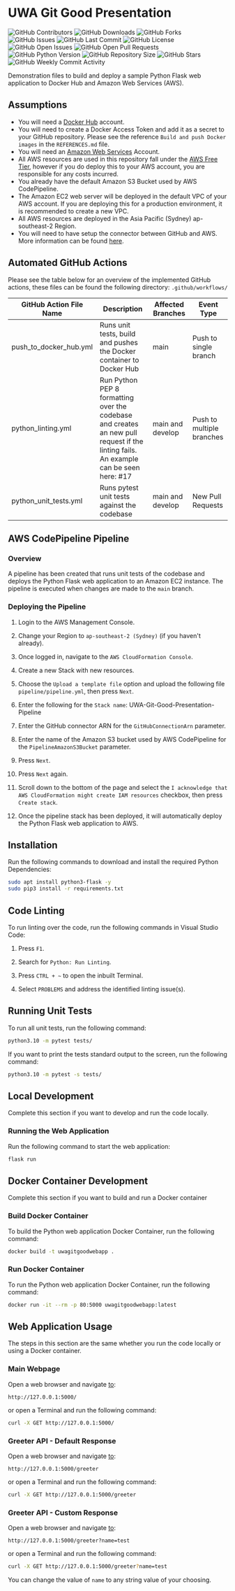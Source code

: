 # UWA Git Good Presentation

![GitHub Contributors](https://img.shields.io/github/contributors-anon/BluCloudEngineer/UWA-Git-Good-Presentation)
![GitHub Downloads](https://img.shields.io/github/downloads/BluCloudEngineer/UWA-Git-Good-Presentation/total)
![GitHub Forks](https://img.shields.io/github/forks/BluCloudEngineer/UWA-Git-Good-Presentation)
![GitHub Issues](https://img.shields.io/github/issues/BluCloudEngineer/UWA-Git-Good-Presentation)
![GitHub Last Commit](https://img.shields.io/github/last-commit/BluCloudEngineer/UWA-Git-Good-Presentation)
![GitHub License](https://img.shields.io/github/license/BluCloudEngineer/UWA-Git-Good-Presentation)
![GitHub Open Issues](https://img.shields.io/github/issues-raw/BluCloudEngineer/UWA-Git-Good-Presentation)
![GitHub Open Pull Requests](https://img.shields.io/github/issues-pr-raw/BluCloudEngineer/UWA-Git-Good-Presentation)
![GitHub Python Version](https://img.shields.io/badge/python%20version-3.10.4-blue)
![GitHub Repository Size](https://img.shields.io/github/repo-size/BluCloudEngineer/UWA-Git-Good-Presentation)
![GitHub Stars](https://img.shields.io/github/stars/BluCloudEngineer/UWA-Git-Good-Presentation)
![GitHub Weekly Commit Activity](https://img.shields.io/github/commit-activity/w/BluCloudEngineer/UWA-Git-Good-Presentation)

Demonstration files to build and deploy a sample Python Flask web application to Docker Hub and Amazon Web Services (AWS).

## Assumptions

*   You will need a [Docker Hub](https://hub.docker.com/) account.
*   You will need to create a Docker Access Token and add it as a secret to your GitHub repository. Please see the reference `Build and push Docker images` in the `REFERENCES.md` file.
*   You will need an [Amazon Web Services](https://aws.amazon.com/) Account.
*   All AWS resources are used in this repository fall under the [AWS Free Tier](https://aws.amazon.com/free/), however if you do deploy this to your AWS account, you are responsible for any costs incurred.
*   You already have the default Amazon S3 Bucket used by AWS CodePipeline.
*   The Amazon EC2 web server will be deployed in the default VPC of your AWS account. If you are deploying this for a production environment, it is recommended to create a new VPC.
*   All AWS resources are deployed in the Asia Pacific (Sydney) ap-southeast-2 Region.
*   You will need to have setup the connector between GitHub and AWS. More information can be found [here](https://docs.aws.amazon.com/codepipeline/latest/userguide/connections-github.html).

## Automated GitHub Actions

Please see the table below for an overview of the implemented GitHub actions, these files can be found the following directory: `.github/workflows/`

| GitHub Action File Name | Description                                                                                                                          | Affected Branches | Event Type                |
| ----------------------- | ------------------------------------------------------------------------------------------------------------------------------------ | ----------------- | ------------------------- |
| push_to_docker_hub.yml  | Runs unit tests, build and pushes the Docker container to Docker Hub                                                                 | main              | Push to single branch     |
| python_linting.yml      | Run Python PEP 8 formatting over the codebase and creates an new pull request if the linting fails. An example can be seen here: #17 | main and develop  | Push to multiple branches |
| python_unit_tests.yml   | Runs pytest unit tests against the codebase                                                                                          | main and develop  | New Pull Requests         |

## AWS CodePipeline Pipeline

### Overview

A pipeline has been created that runs unit tests of the codebase and deploys the Python Flask web application to an Amazon EC2 instance. The pipeline is executed when changes are made to the `main` branch.

### Deploying the Pipeline

1.  Login to the AWS Management Console.

2.  Change your Region to `ap-southeast-2 (Sydney)` (if you haven't already).

3.  Once logged in, navigate to the `AWS CloudFormation Console`.

4.  Create a new Stack with new resources.

5.  Choose the `Upload a template file` option and upload the following file `pipeline/pipeline.yml`, then press `Next`.

6.  Enter the following for the `Stack name`: UWA-Git-Good-Presentation-Pipeline

7.  Enter the GitHub connector ARN for the `GitHubConnectionArn` parameter.

8.  Enter the name of the Amazon S3 bucket used by AWS CodePipeline for the `PipelineAmazonS3Bucket` parameter.

9.  Press `Next`.

10. Press `Next` again.

11. Scroll down to the bottom of the page and select the `I acknowledge that AWS CloudFormation might create IAM resources` checkbox, then press `Create stack`.

12. Once the pipeline stack has been deployed, it will automatically deploy the Python Flask web application to AWS.

## Installation

Run the following commands to download and install the required Python Dependencies:

```bash
sudo apt install python3-flask -y
sudo pip3 install -r requirements.txt
```

## Code Linting

To run linting over the code, run the following commands in Visual Studio Code:

1.  Press `F1`.

2.  Search for `Python: Run Linting`.

3.  Press `CTRL + ~` to open the inbuilt Terminal.

4.  Select `PROBLEMS` and address the identified linting issue(s).

## Running Unit Tests

To run all unit tests, run the following command:

```bash
python3.10 -m pytest tests/
```

If you want to print the tests standard output to the screen, run the following command:

```bash
python3.10 -m pytest -s tests/
```

## Local Development

Complete this section if you want to develop and run the code locally.

### Running the Web Application

Run the following command to start the web application:

```bash
flask run
```

## Docker Container Development

Complete this section if you want to build and run a Docker container

### Build Docker Container

To build the Python web application Docker Container, run the following command:

```bash
docker build -t uwagitgoodwebapp .
```

### Run Docker Container

To run the Python web application Docker Container, run the following command:

```bash
docker run -it --rm -p 80:5000 uwagitgoodwebapp:latest
```

## Web Application Usage

The steps in this section are the same whether you run the code locally or using a Docker container.

### Main Webpage

Open a web browser and navigate [to](http://127.0.0.1:5000/):

```
http://127.0.0.1:5000/
```

or open a Terminal and run the following command:

```bash
curl -X GET http://127.0.0.1:5000/
```

### Greeter API - Default Response

Open a web browser and navigate [to](http://127.0.0.1:5000/greeter):

```
http://127.0.0.1:5000/greeter
```

or open a Terminal and run the following command:

```bash
curl -X GET http://127.0.0.1:5000/greeter
```

### Greeter API - Custom Response

Open a web browser and navigate [to](http://127.0.0.1:5000/greeter?name=test):

```
http://127.0.0.1:5000/greeter?name=test
```

or open a Terminal and run the following command:

```bash
curl -X GET http://127.0.0.1:5000/greeter?name=test
```

You can change the value of `name` to any string value of your choosing.
